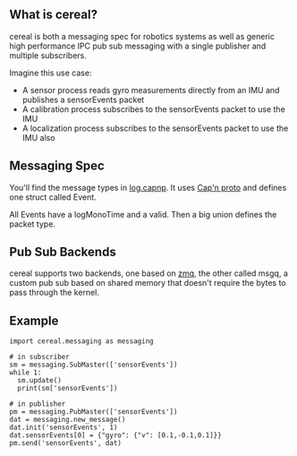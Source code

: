 What is cereal?
----

cereal is both a messaging spec for robotics systems as well as generic high performance IPC pub sub messaging with a single publisher and multiple subscribers.

Imagine this use case:
* A sensor process reads gyro measurements directly from an IMU and publishes a sensorEvents packet
* A calibration process subscribes to the sensorEvents packet to use the IMU
* A localization process subscribes to the sensorEvents packet to use the IMU also


Messaging Spec
----

You'll find the message types in [log.capnp](log.capnp). It uses [Cap'n proto](https://capnproto.org/capnp-tool.html) and defines one struct called Event.

All Events have a logMonoTime and a valid. Then a big union defines the packet type.


Pub Sub Backends
----

cereal supports two backends, one based on [zmq](https://zeromq.org/), the other called msgq, a custom pub sub based on shared memory that doesn't require the bytes to pass through the kernel.

Example
---
    import cereal.messaging as messaging

    # in subscriber
    sm = messaging.SubMaster(['sensorEvents'])
    while 1:
      sm.update()
      print(sm['sensorEvents'])

    # in publisher
    pm = messaging.PubMaster(['sensorEvents'])
    dat = messaging.new_message()
    dat.init('sensorEvents', 1)
    dat.sensorEvents[0] = {"gyro": {"v": [0.1,-0.1,0.1]}}
    pm.send('sensorEvents', dat)

